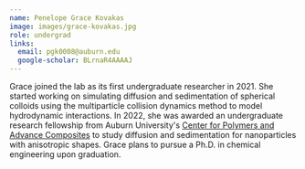 ```yaml
---
name: Penelope Grace Kovakas
image: images/grace-kovakas.jpg
role: undergrad
links:
  email: pgk0008@auburn.edu
  google-scholar: BLrnaR4AAAAJ
---
```


Grace joined the lab as its first undergraduate researcher in 2021. She started
working on simulating diffusion and sedimentation of spherical colloids using
the multiparticle collision dynamics method to model hydrodynamic interactions.
In 2022, she was awarded an undergraduate research fellowship from Auburn
University's [Center for Polymers and Advance Composites][1] to study diffusion
and sedimentation for nanoparticles with anisotropic shapes. Grace plans to
pursue a Ph.D. in chemical engineering upon graduation.

[1]: https://www.eng.auburn.edu/research/centers/cpac/index.html